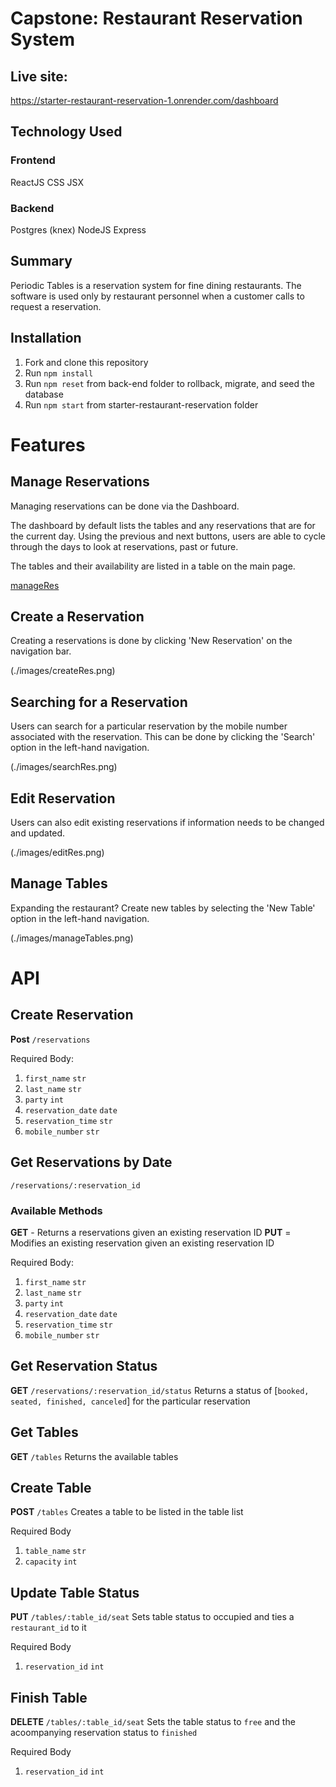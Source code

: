# Capstone: Restaurant Reservation System
## Live site:
https://starter-restaurant-reservation-1.onrender.com/dashboard

## Technology Used

### Frontend
ReactJS
CSS
JSX

### Backend
Postgres (knex)
NodeJS
Express

## Summary
Periodic Tables is a reservation system for fine dining restaurants. The software is used only by restaurant personnel when a customer calls to request a reservation.

## Installation

1. Fork and clone this repository
1. Run `npm install`
1. Run `npm reset` from back-end folder to rollback, migrate, and seed the database
1. Run `npm start` from starter-restaurant-reservation folder

# Features

## Manage Reservations
Managing reservations can be done via the Dashboard.

The dashboard by default lists the tables and any reservations that are for the current day. Using the previous and next buttons, users are able to cycle through the days to look at reservations, past or future.

The tables and their availability are listed in a table on the main page.

[manageRes](./images/manageRes.png)

## Create a Reservation
Creating a reservations is done by clicking 'New Reservation' on the navigation bar.

(./images/createRes.png)

## Searching for a Reservation
Users can search for a particular reservation by the mobile number associated with the reservation. This can be done by clicking the 'Search' option in the left-hand navigation.

(./images/searchRes.png)

## Edit Reservation
Users can also edit existing reservations if information needs to be changed and updated.

(./images/editRes.png)

## Manage Tables
Expanding the restaurant? Create new tables by selecting the 'New Table' option in the left-hand navigation.

(./images/manageTables.png)

# API

## Create Reservation
**Post** `/reservations`

Required Body:
1. `first_name` `str`
1. `last_name`  `str`
1. `party` `int`
1. `reservation_date` `date`
1. `reservation_time` `str`
1. `mobile_number` `str`

## Get Reservations by Date
`/reservations/:reservation_id`

### Available Methods
**GET** - Returns a reservations given an existing reservation ID
**PUT** = Modifies an existing reservation given an existing reservation ID

Required Body:
1. `first_name` `str`
1. `last_name`  `str`
1. `party` `int`
1. `reservation_date` `date`
1. `reservation_time` `str`
1. `mobile_number` `str`

## Get Reservation Status
**GET** `/reservations/:reservation_id/status`
Returns a status of [`booked, seated, finished, canceled`] for the particular reservation

## Get Tables
**GET** `/tables`
Returns the available tables

## Create Table
**POST** `/tables`
Creates a table to be listed in the table list

Required Body
1. `table_name` `str`
1. `capacity`  `int`

## Update Table Status

**PUT** `/tables/:table_id/seat`
Sets table status to occupied and ties a `restaurant_id` to it

Required Body
1. `reservation_id` `int`

## Finish Table

**DELETE** `/tables/:table_id/seat`
Sets the table status to `free` and the acoompanying reservation status to `finished`

Required Body
1. `reservation_id` `int`